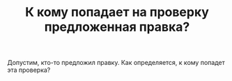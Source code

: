 ﻿---
title: "К кому попадает на проверку предложенная правка?"
se.owner.user_id: 612759
se.owner.display_name: "u111"
se.owner.link: "https://ru.meta.stackoverflow.com/users/612759/u111"
se.link: "https://ru.meta.stackoverflow.com/questions/14500/%d0%9a-%d0%ba%d0%be%d0%bc%d1%83-%d0%bf%d0%be%d0%bf%d0%b0%d0%b4%d0%b0%d0%b5%d1%82-%d0%bd%d0%b0-%d0%bf%d1%80%d0%be%d0%b2%d0%b5%d1%80%d0%ba%d1%83-%d0%bf%d1%80%d0%b5%d0%b4%d0%bb%d0%be%d0%b6%d0%b5%d0%bd%d0%bd%d0%b0%d1%8f-%d0%bf%d1%80%d0%b0%d0%b2%d0%ba%d0%b0"
se.question_id: 14500
se.post_type: question
---
<p>Допустим, кто-то предложил правку. Как определяется, к кому попадет эта проверка?</p>
